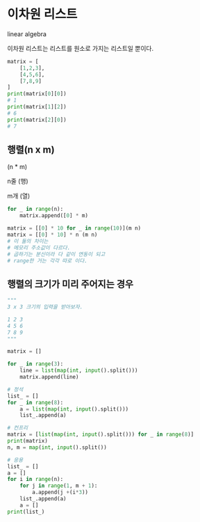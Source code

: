 # 이차원 리스트

linear algebra



이차원 리스트는 리스트를 원소로 가지는 리스트일 뿐이다. 

```python
matrix = [
    [1,2,3],
    [4,5,6],
    [7,8,9]
]
print(matrix[0][0])
# 1
print(matrix[1][2])
# 6
print(matrix[2][0])
# 7
```

## 행렬(n x m)

(n * m)

n줄 (행)

m개 (열)

```python
for _ in range(n):
    matrix.append([0] * m)
```



```python
matrix = [[0] * 10 for _ in range(10)](m n)
matrix = [[0] * 10] * n (m n)
# 이 둘의 차이는 
# 메모리 주소값이 다르다. 
# 곱하기는 분신이라 다 같이 연동이 되고 
# range한 거는 각각 따로 이다. 
```

 

## 행렬의 크기가 미리 주어지는 경우

```python
"""
3 x 3 크기의 입력을 받아보자.

1 2 3 
4 5 6
7 8 9
"""

matrix = []

for _ in range(3):
    line = list(map(int, input().split()))
    matrix.append(line)
```

```python
# 정석
list_ = []
for _ in range(8):
    a = list(map(int, input().split()))
    list_.append(a)

# 컨프리 
matrix = [list(map(int, input().split())) for _ in range(8)]
print(matrix)
n, m = map(int, input().split())

# 응용
list_ = []
a = []
for i in range(n):
    for j in range(1, m + 1):
        a.append(j +(i*3))
    list_.append(a)
    a = []
print(list_)
```













